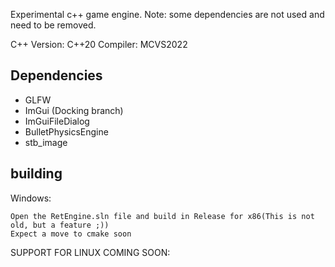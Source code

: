 Experimental c++ game engine. Note: some dependencies are not used and need to be removed.

C++ Version: C++20 
Compiler: MCVS2022

## Dependencies
* GLFW
* ImGui (Docking branch)
* ImGuiFileDialog
* BulletPhysicsEngine
* stb_image

## building
Windows:
```
Open the RetEngine.sln file and build in Release for x86(This is not old, but a feature ;))
Expect a move to cmake soon
```

SUPPORT FOR LINUX COMING SOON:
